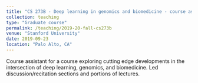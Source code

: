 ```yaml
---
title: "CS 273B - Deep learning in genomics and biomedicine - course assistant"
collection: teaching
type: "Graduate course"
permalink: /teaching/2019-20-fall-cs273b
venue: "Stanford University"
date: 2019-09-23
location: "Palo Alto, CA"
---
```


Course assistant for a course exploring cutting edge developments in the intersection of deep learning, genomics, and biomedicine. Led discussion/recitation sections and portions of lectures.
